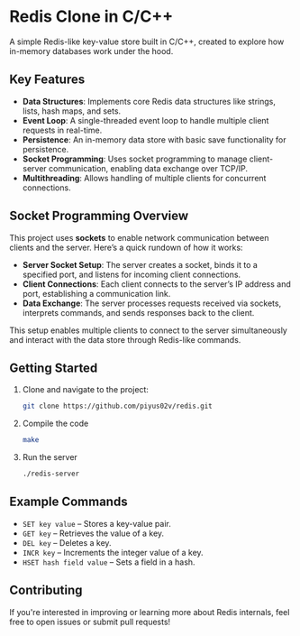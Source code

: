# Redis Clone in C/C++

A simple Redis-like key-value store built in C/C++, created to explore how in-memory databases work under the hood.

## Key Features

- **Data Structures**: Implements core Redis data structures like strings, lists, hash maps, and sets.
- **Event Loop**: A single-threaded event loop to handle multiple client requests in real-time.
- **Persistence**: An in-memory data store with basic save functionality for persistence.
- **Socket Programming**: Uses socket programming to manage client-server communication, enabling data exchange over TCP/IP.
- **Multithreading**: Allows handling of multiple clients for concurrent connections.

## Socket Programming Overview

This project uses **sockets** to enable network communication between clients and the server. Here’s a quick rundown of how it works:

- **Server Socket Setup**: The server creates a socket, binds it to a specified port, and listens for incoming client connections.
- **Client Connections**: Each client connects to the server’s IP address and port, establishing a communication link.
- **Data Exchange**: The server processes requests received via sockets, interprets commands, and sends responses back to the client.

This setup enables multiple clients to connect to the server simultaneously and interact with the data store through Redis-like commands.


## Getting Started

1. Clone and navigate to the project:
   ```bash
   git clone https://github.com/piyus02v/redis.git
2. Compile the code
   ```bash
   make
3. Run the server
   ```bash
   ./redis-server
   
## Example Commands

- `SET key value` – Stores a key-value pair.
- `GET key` – Retrieves the value of a key.
- `DEL key` – Deletes a key.
- `INCR key` – Increments the integer value of a key.
- `HSET hash field value` – Sets a field in a hash.

## Contributing

If you're interested in improving or learning more about Redis internals, feel free to open issues or submit pull requests!
